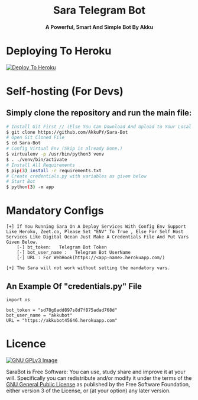 <h1 align="center"><b>Sara Telegram Bot</b></h1>
<h4 align="center">A Powerful, Smart And Simple Bot By Akku</h4>









# Deploying To Heroku

[![Deploy To Heroku](https://www.herokucdn.com/deploy/button.svg)](https://heroku.com/deploy?template=https://github.com/AkkuPY/Sara-Bot)




# Self-hosting (For Devs)

## Simply clone the repository and run the main file:
```sh
# Install Git First // (Else You Can Download And Upload to Your Local Server)
$ git clone https://github.com/AkkuPY/Sara-Bot
# Open Git Cloned File
$ cd Sara-Bot
# Config Virtual Env (Skip is already Done.)
$ virtualenv -p /usr/bin/python3 venv
$ . ./venv/bin/activate
# Install All Requirements 
$ pip(3) install -r requirements.txt
# Create credentials.py with variables as given below
# Start Bot 
$ python(3) -m app
```

# Mandatory Configs
```
[+] If You Running Sara On A Deploy Services With Config Env Support Like Heroku, Zeet.co, Please Set "ENV" To True , Else For Self Host Services Like Digital Ocean Just Make A Credentials File And Put Vars Given Below.
    [-] bt_token:   Telegram Bot Token 
    [-] bot_user_name :   Telegram Bot UserName
    [-] URL : For WebHook(https://<app-name>.herokuapp.com/)
 
[+] The Sara will not work without setting the mandatory vars.
```


## An Example Of "credentials.py" File
```
import os

bot_token = "sd78g6add897s8d7f875adad768d"
bot_user_name = "akkubot"
URL = "https://akkubot45646.herokuapp.com"
```


# Licence
[![GNU GPLv3 Image](https://www.gnu.org/graphics/gplv3-127x51.png)](http://www.gnu.org/licenses/gpl-3.0.en.html)  

SaraBot is Free Software: You can use, study share and improve it at your
will. Specifically you can redistribute and/or modify it under the terms of the
[GNU General Public License](https://www.gnu.org/licenses/gpl.html) as
published by the Free Software Foundation, either version 3 of the License, or
(at your option) any later version. 

 
